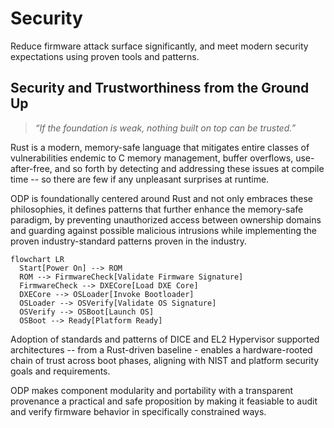# Security

Reduce firmware attack surface significantly, and meet modern security expectations using proven tools and patterns.

## Security and Trustworthiness from the Ground Up

> _“If the foundation is weak, nothing built on top can be trusted.”_

Rust is a modern, memory-safe language that mitigates entire classes of vulnerabilities endemic to C memory management, buffer overflows, use-after-free, and so forth by detecting and addressing these issues at compile time -- so there are few if any unpleasant surprises at runtime.

ODP is foundationally centered around Rust and not only embraces these philosophies, it defines patterns that further enhance the memory-safe paradigm, by preventing unauthorized access between ownership domains and guarding against possible malicious intrusions while implementing the proven industry-standard patterns proven in the industry.

```mermaid
flowchart LR
  Start[Power On] --> ROM
  ROM --> FirmwareCheck[Validate Firmware Signature]
  FirmwareCheck --> DXECore[Load DXE Core]
  DXECore --> OSLoader[Invoke Bootloader]
  OSLoader --> OSVerify[Validate OS Signature]
  OSVerify --> OSBoot[Launch OS]
  OSBoot --> Ready[Platform Ready]
```

Adoption of standards and patterns of DICE and EL2 Hypervisor supported architectures -- from a Rust-driven baseline - enables a hardware-rooted chain of trust across boot phases, aligning with NIST and platform security goals and requirements.

ODP makes component modularity and portability with a transparent provenance a practical and safe proposition by making it feasiable to audit and verify firmware behavior in specifically constrained ways.

